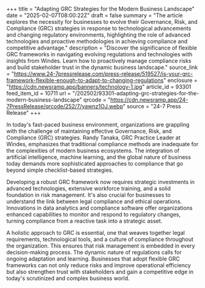 +++
title = "Adapting GRC Strategies for the Modern Business Landscape"
date = "2025-02-07T08:00:22Z"
draft = false
summary = "The article explores the necessity for businesses to evolve their Governance, Risk, and Compliance (GRC) strategies in response to technological advancements and changing regulatory environments, highlighting the role of advanced technologies and proactive methodologies in achieving compliance and competitive advantage."
description = "Discover the significance of flexible GRC frameworks in navigating evolving regulations and technologies with insights from Windes. Learn how to proactively manage compliance risks and build stakeholder trust in the dynamic business landscape."
source_link = "https://www.24-7pressrelease.com/press-release/519527/is-your-grc-framework-flexible-enough-to-adapt-to-changing-regulations"
enclosure = "https://cdn.newsramp.app/banners/technology-1.jpg"
article_id = 93301
feed_item_id = 10711
url = "/202502/93301-adapting-grc-strategies-for-the-modern-business-landscape"
qrcode = "https://cdn.newsramp.app/24-7PressRelease/qrcode/252/7/yawnz1OJ.webp"
source = "24-7 Press Release"
+++

<p>In today's fast-paced business environment, organizations are grappling with the challenge of maintaining effective Governance, Risk, and Compliance (GRC) strategies. Randy Tanaka, GRC Practice Leader at Windes, emphasizes that traditional compliance methods are inadequate for the complexities of modern business ecosystems. The integration of artificial intelligence, machine learning, and the global nature of business today demands more sophisticated approaches to compliance that go beyond simple checklist-based strategies.</p><p>Developing a robust GRC framework now requires strategic investments in advanced technologies, extensive workforce training, and a solid foundation in risk management. It's also crucial for businesses to understand the link between legal compliance and ethical operations. Innovations in data analytics and compliance software offer organizations enhanced capabilities to monitor and respond to regulatory changes, turning compliance from a reactive task into a strategic asset.</p><p>A holistic approach to GRC is essential, one that weaves together legal requirements, technological tools, and a culture of compliance throughout the organization. This ensures that risk management is embedded in every decision-making process. The dynamic nature of regulations calls for ongoing adaptation and learning. Businesses that adopt flexible GRC frameworks can not only reduce risks and improve operational efficiency but also strengthen trust with stakeholders and gain a competitive edge in today's scrutinized and complex business world.</p>